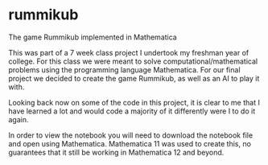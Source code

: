 # rummikub
The game Rummikub implemented in Mathematica

This was part of a 7 week class project I undertook my freshman year of college. For this class we were meant to solve computational/mathematical problems using the programming language Mathematica. For our final project we decided to create the game Rummikub, as well as an AI to play it with.

Looking back now on some of the code in this project, it is clear to me that I have learned a lot and would code a majority of it differently were I to do it again.

In order to view the notebook you will need to download the notebook file and open using Mathematica. Mathematica 11 was used to create this, no guarantees that it still be working in Mathematica 12 and beyond.

